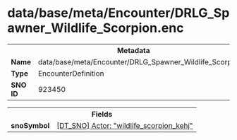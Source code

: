 <h1>data/base/meta/Encounter/DRLG_Spawner_Wildlife_Scorpion.enc</h1><table><tr><th colspan="100%">Metadata</th></tr><tr><td><b>Name</b></td><td>data/base/meta/Encounter/DRLG_Spawner_Wildlife_Scorpion.enc</td></tr><tr><td><b>Type</b></td><td>EncounterDefinition</td></tr><tr><td><b>SNO ID</b></td><td>923450</td></tr></table>

<table><tr><th colspan="100%">Fields</th></tr><tr><td><b>snoSymbol</b></td><td><a href="..\Actor\wildlife_scorpion_kehj.acr.md">[DT_SNO] Actor: "wildlife_scorpion_kehj"</a></td></tr></table>

